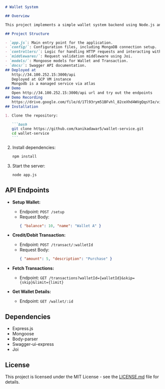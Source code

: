 ````markdown
# Wallet System

## Overview

This project implements a simple wallet system backend using Node.js and MongoDB. It includes APIs for setting up wallets, performing credit/debit transactions, fetching transactions, and retrieving wallet details.

## Project Structure

- `app.js`: Main entry point for the application.
- `config/`: Configuration files, including MongoDB connection setup.
- `controllers/`: Logic for handling HTTP requests and interacting with the database.
- `middlewares/`: Request validation middleware using Joi.
- `models/`: Mongoose models for Wallet and Transaction.
- `docs/`: Swagger API documentation.
## Deployed at
   http://34.100.252.15:3000/api
   Deployed at GCP VM instance
   Mongodb is a managed service via atlas
## Demo
   Open http://34.100.252.15:3000/api url and try out the endpoints
## Demo Recording
   https://drive.google.com/file/d/1Tl93rym51BFvhl_82ceXhd4WVgQqsYIe/view?usp=sharing
## Installation

1. Clone the repository:

   ```bash
   git clone https://github.com/kanikadawar5/wallet-service.git
   cd wallet-service
   ```
````

2. Install dependencies:

   ```bash
   npm install
   ```

3. Start the server:

   ```bash
   node app.js
   ```

## API Endpoints

- **Setup Wallet:**

  - Endpoint: `POST /setup`
  - Request Body:
    ```json
    { "balance": 10, "name": "Wallet A" }
    ```

- **Credit/Debit Transaction:**

  - Endpoint: `POST /transact/:walletId`
  - Request Body:
    ```json
    { "amount": 5, "description": "Purchase" }
    ```

- **Fetch Transactions:**

  - Endpoint: `GET /transactions?walletId={walletId}&skip={skip}&limit={limit}`

- **Get Wallet Details:**
  - Endpoint: `GET /wallet/:id`

## Dependencies

- Express.js
- Mongoose
- Body-parser
- Swagger-ui-express
- Joi

## License

This project is licensed under the MIT License - see the [LICENSE.md](LICENSE.md) file for details.

